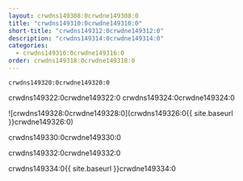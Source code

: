 ```yaml
---
layout: crwdns149308:0crwdne149308:0
title: "crwdns149310:0crwdne149310:0"
short-title: "crwdns149312:0crwdne149312:0"
description: "crwdns149314:0crwdne149314:0"
categories:
  - crwdns149316:0crwdne149316:0
order: crwdns149318:0crwdne149318:0
---
```

`crwdns149320:0crwdne149320:0`

crwdns149322:0crwdne149322:0 crwdns149324:0crwdne149324:0

![crwdns149328:0crwdne149328:0](crwdns149326:0{{ site.baseurl }}crwdne149326:0)

crwdns149330:0crwdne149330:0

crwdns149332:0crwdne149332:0

crwdns149334:0{{ site.baseurl }}crwdne149334:0